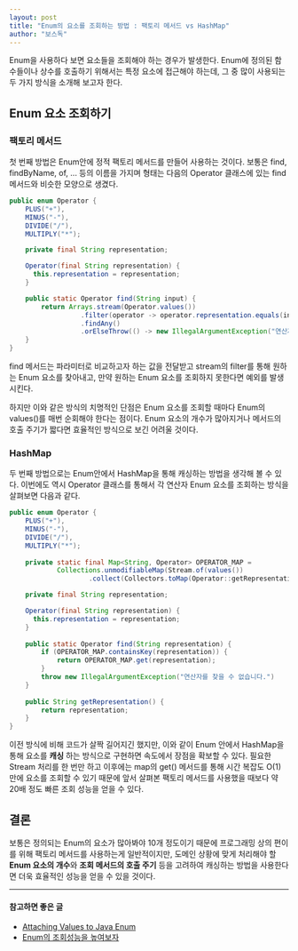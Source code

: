 ```yaml
---
layout: post
title: "Enum의 요소를 조회하는 방법 : 팩토리 메서드 vs HashMap"
author: "보스독"
---
```


Enum을 사용하다 보면 요소들을 조회해야 하는 경우가 발생한다.
Enum에 정의된 함수들이나 상수를 호출하기 위해서는 특정 요소에 접근해야 하는데, 그 중 많이 사용되는 두 가지 방식을 소개해 보고자 한다.

## Enum 요소 조회하기 
### 팩토리 메서드
첫 번째 방법은 Enum안에 정적 팩토리 메서드를 만들어 사용하는 것이다.
보통은 find, findByName, of, ... 등의 이름을 가지며 형태는 다음의 Operator 클래스에 있는 find 메서드와 비슷한 모양으로 생겼다.

``` java
public enum Operator {
    PLUS("+"),
    MINUS("-"),
    DIVIDE("/"),
    MULTIPLY("*");

    private final String representation;

    Operator(final String representation) {
      this.representation = representation;
    }

    public static Operator find(String input) {
        return Arrays.stream(Operator.values())
                  .filter(operator -> operator.representation.equals(input))
                  .findAny()
                  .orElseThrow(() -> new IllegalArgumentException("연산자를 찾을 수 없습니다."));
    }
}
```
find 메서드는 파라미터로 비교하고자 하는 값을 전달받고 stream의 filter를 통해 원하는 Enum 요소를 찾아내고, 
만약 원하는 Enum 요소를 조회하지 못한다면 예외를 발생시킨다. 

하지만 이와 같은 방식의 치명적인 단점은 Enum 요소를 조회할 때마다 Enum의 values()를 매번 순회해야 한다는 점이다. Enum 요소의 개수가 많아지거나 메서드의 호출 주기가 짧다면 효율적인 방식으로 보긴 어려울 것이다.

### HashMap
두 번째 방법으로는 Enum안에서 HashMap을 통해 캐싱하는 방법을 생각해 볼 수 있다.
이번에도 역시 Operator 클래스를 통해서 각 연산자 Enum 요소를 조회하는 방식을 살펴보면 다음과 같다.

``` java
public enum Operator {
    PLUS("+"),
    MINUS("-"),
    DIVIDE("/"),
    MULTIPLY("*");
    
    private static final Map<String, Operator> OPERATOR_MAP =
            Collections.unmodifiableMap(Stream.of(values())
                    .collect(Collectors.toMap(Operator::getRepresentation, Function.identity())));

    private final String representation;

    Operator(final String representation) {
      this.representation = representation;
    }
    
    public static Operator find(String representation) {
        if (OPERATOR_MAP.containsKey(representation)) {
            return OPERATOR_MAP.get(representation);
        }
        throw new IllegalArgumentException("연산자를 찾을 수 없습니다.")
    }
    
    public String getRepresentation() {
        return representation;
    }
}
```
이전 방식에 비해 코드가 살짝 길어지긴 했지만, 이와 같이 Enum 안에서 HashMap을 통해 요소를 **캐싱** 하는 방식으로 구현하면 속도에서 장점을 확보할 수 있다.
필요한 Stream 처리를 한 번만 하고 이후에는 map의 get() 메서드를 통해 시간 복잡도 O(1) 만에 요소를 조회할 수 있기 때문에 앞서 살펴본 팩토리 메서드를 사용했을 때보다 약 20배 정도 빠른 조회 성능을 얻을 수 있다.   

## 결론
보통은 정의되는 Enum의 요소가 많아봐야 10개 정도이기 때문에 프로그래밍 상의 편이를 위해 팩토리 메서드를 사용하는게 일반적이지만, 도메인 상황에 맞게 처리해야 할 **Enum 요소의 개수**와 **조회 메서드의 호출 주기** 등을 고려하여 캐싱하는 방법을 사용한다면 더욱 효율적인 성능을 얻을 수 있을 것이다.

---
#### 참고하면 좋은 글
- [Attaching Values to Java Enum](https://www.baeldung.com/java-enum-values)  
- [Enum의 조회성능을 높여보자](https://pjh3749.tistory.com/279)
